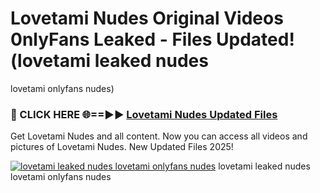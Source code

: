 # Lovetami Nudes Original Videos 0nlyFans Leaked - Files Updated! (lovetami leaked nudes<br>
lovetami onlyfans nudes)

<h3>🔴 CLICK HERE 🌐==►► <a href="https://tinyurl.com/2p9ay9w9" rel="nofollow">Lovetami Nudes Updated Files</a></h3>

Get Lovetami Nudes and all content. Now you can access all videos and pictures of Lovetami Nudes. New Updated Files 2025!

[![lovetami leaked nudes<br>
lovetami onlyfans nudes](https://i.imgur.com/KQgVmj3.gif)](https://tinyurl.com/2p9ay9w9)
lovetami leaked nudes<br>
lovetami onlyfans nudes